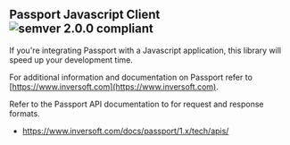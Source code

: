 ## Passport Javascript Client ![semver 2.0.0 compliant](http://img.shields.io/badge/semver-2.0.0-brightgreen.svg?style=flat-square)
If you're integrating Passport with a Javascript application, this library will speed up your development time.

For additional information and documentation on Passport refer to [https://www.inversoft.com](https://www.inversoft.com).

Refer to the Passport API documentation to for request and response formats. 
* https://www.inversoft.com/docs/passport/1.x/tech/apis/

